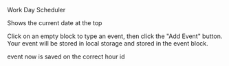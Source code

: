 Work Day Scheduler

Shows the current date at the top

Click on an empty block to type an event, then click the "Add Event" button. Your event will be stored in local storage and stored in the event block.

event now is saved on the correct hour id
